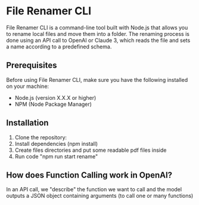 # File Renamer CLI

File Renamer CLI is a command-line tool built with Node.js that allows you to rename local files and move them into a folder. The renaming process is done using an API call to OpenAI or Claude 3, which reads the file and sets a name according to a predefined schema.

## Prerequisites

Before using File Renamer CLI, make sure you have the following installed on your machine:

- Node.js (version X.X.X or higher)
- NPM (Node Package Manager)

## Installation

1. Clone the repository:
2. Install dependencies (npm install)
3. Create files directories and put some readable pdf files inside
4. Run code "npm run start rename"


## How does Function Calling work in OpenAI?
In an API call, we "describe" the function we want to call and the model outputs a JSON object containing arguments (to call one or many functions)